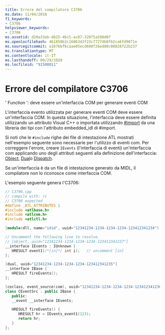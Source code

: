 ```yaml
---
title: Errore del compilatore C3706
ms.date: 11/04/2016
f1_keywords:
- C3706
helpviewer_keywords:
- C3706
ms.assetid: d20a33eb-d625-46c5-ac87-32075a590d07
ms.openlocfilehash: 461850b2c1686343f23c77274b8fb2ca6fd9071e
ms.sourcegitcommit: a1676bf6caae05ecd698f26ed80c08828722b237
ms.translationtype: MT
ms.contentlocale: it-IT
ms.lasthandoff: 09/29/2020
ms.locfileid: "91508011"
---
```

# <a name="compiler-error-c3706"></a>Errore del compilatore C3706

' Function ': deve essere un'interfaccia COM per generare eventi COM

L'interfaccia evento utilizzata per generare eventi COM deve essere un'interfaccia COM. In questa situazione, l'interfaccia deve essere definita utilizzando un attributo Visual C++ o importata utilizzando [#import](../../preprocessor/hash-import-directive-cpp.md) da una libreria dei tipi con l'attributo embedded_idl di #import.

Si noti che le `#include` righe dei file di intestazione ATL mostrati nell'esempio seguente sono necessarie per l'utilizzo di eventi com. Per correggere l'errore, creare `IEvents` (l'interfaccia di eventi) un'interfaccia com applicando uno degli attributi seguenti alla definizione dell'interfaccia: [Object](../../windows/attributes/object-cpp.md), [Dual](../../windows/attributes/dual.md)o [Dispatch](../../windows/attributes/dispinterface.md).

Se un'interfaccia è da un file di intestazione generato da MIDL, il compilatore non lo riconosce come interfaccia COM.

L'esempio seguente genera l'C3706:

```cpp
// C3706.cpp
// compile with: /c
// C3706 expected
#define _ATL_ATTRIBUTES 1
#include <atlbase.h>
#include <atlcom.h>
#include <atlctl.h>

[module(dll, name="idid", uuid="12341234-1234-1234-1234-123412341234")];

// Uncomment the following line to resolve.
// [object, uuid="12341234-1234-1234-1234-123412341237"]
__interface IEvents : IUnknown {
   HRESULT event1(/*[in]*/ int i);   // uncomment [in]
};

[dual, uuid="12341234-1234-1234-1234-123412341235"]
__interface IBase {
   HRESULT fireEvents();
};

[coclass, event_source(com), uuid="12341234-1234-1234-1234-123412341236"]
class CEventSrc : public IBase {
   public:
   __event __interface IEvents;

   HRESULT fireEvents() {
      HRESULT hr = IEvents_event1(123);
      return hr;
   }
};
```
